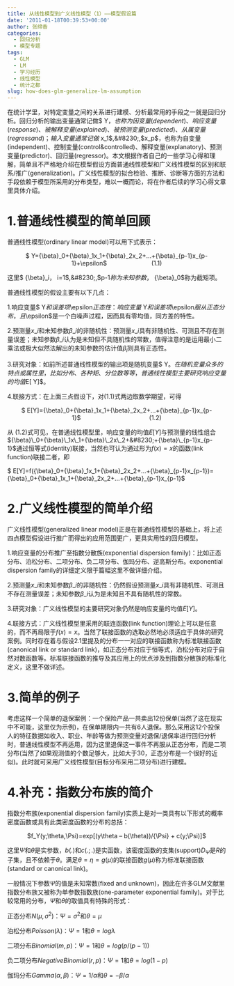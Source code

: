 ```yaml
---
title: 从线性模型到广义线性模型（1）——模型假设篇
date: '2011-01-18T00:39:53+00:00'
author: 张缔香
categories:
  - 回归分析
  - 模型专题
tags:
  - GLM
  - LM
  - 学习经历
  - 线性模型
  - 统计之都
slug: how-does-glm-generalize-lm-assumption
---
```


在统计学里，对特定变量之间的关系进行建模、分析最常用的手段之一就是回归分析。回归分析的输出变量通常记做$ Y$，也称为因变量(dependent)、响应变量(response)、被解释变量(explained)、被预测变量(predicted)、从属变量(regressand)；输入变量通常记做$ x\_1$,&#8230;,$x\_p$，也称为自变量(independent)、控制变量(control&controlled)、解释变量(explanatory)、预测变量(predictor)、回归量(regressor)。本文根据作者自己的一些学习心得和理解，简单且不严格地介绍在模型假设方面普通线性模型和广义线性模型的区别和联系/推广(generalization)。广义线性模型的拟合检验、推断、诊断等方面的方法和手段依赖于模型所采用的分布类型，难以一概而论，将在作者后续的学习心得文章里具体介绍。

# 1.普通线性模型的简单回顾

普通线性模型(ordinary linear model)可以用下式表示：

<p style="text-align: center;">
  $ Y={\beta}_0+{\beta}_1x_1+{\beta}_2x_2+&#8230;+{\beta}_{p-1}x_{p-1}+\epsilon$                          (1.1)
</p>

这里$ {\beta}\_i$，$ i=1$,&#8230;,$p-1$称为未知参数，$ {\beta}\_0$称为截矩项。

普通线性模型的假设主要有以下几点：

1.响应变量$ Y$和误差项$\epsilon$正态性：响应变量$ Y$和误差项$\epsilon$服从正态分布，且$\epsilon$是一个白噪声过程，因而具有零均值，同方差的特性。

2.预测量$x\_i$和未知参数${\beta}\_i$的非随机性：预测量$x\_i$具有非随机性、可测且不存在测量误差；未知参数${\beta}\_i$认为是未知但不具随机性的常数，值得注意的是运用最小二乘法或极大似然法解出的未知参数的估计值$\hat{\beta}_i$则具有正态性。

3.研究对象：如前所述普通线性模型的输出项是随机变量$ Y$。在随机变量众多的特点或属性里，比如分布、各种矩、分位数等等，普通线性模型主要研究响应变量的均值$E[ Y]$。

4.联接方式：在上面三点假设下，对(1.1)式两边取数学期望，可得

<p style="text-align: center;">
  $ E[Y]={\beta}_0+{\beta}_1x_1+{\beta}_2x_2+&#8230;+{\beta}_{p-1}x_{p-1}$                                        (1.2)
</p>

从 (1.2)式可见，在普通线性模型里，响应变量的均值$E[ Y]$与预测量的线性组合${\beta}\_0+{\beta}\_1x\_1+{\beta}\_2x\_2+&#8230;+{\beta}\_{p-1}x_{p-1}$通过恒等式(identity)联接，当然也可认为通过形为$f(x)=x$的函数(link function)联接二者，即

$ E[Y]=f({\beta}\_0+{\beta}\_1x\_1+{\beta}\_2x\_2+&#8230;+{\beta}\_{p-1}x\_{p-1})={\beta}\_0+{\beta}\_1x\_1+{\beta}\_2x\_2+&#8230;+{\beta}\_{p-1}x\_{p-1}$

# 2.广义线性模型的简单介绍

广义线性模型(generalized linear model)正是在普通线性模型的基础上，将上述四点模型假设进行推广而得出的应用范围更广，更具实用性的回归模型。

1.响应变量的分布推广至指数分散族(exponential dispersion family)：比如正态分布、泊松分布、二项分布、负二项分布、伽玛分布、逆高斯分布。exponential dispersion family的详细定义限于篇幅这里不做详细介绍。

2.预测量$x\_i$和未知参数${\beta}\_i$的非随机性：仍然假设预测量$x\_i$具有非随机性、可测且不存在测量误差；未知参数${\beta}\_i$认为是未知且不具有随机性的常数。

3.研究对象：广义线性模型的主要研究对象仍然是响应变量的均值$E[ Y]$。

4.联接方式：广义线性模型里采用的联连函数(link function)理论上可以是任意的，而不再局限于$f(x)=x$。当然了联接函数的选取必然地必须适应于具体的研究案例。同时存在着与假设2.1里提及的分布一一对应的联接函数称为标准联接函数(canonical link or standard link)，如正态分布对应于恒等式，泊松分布对应于自然对数函数等。标准联接函数的推导及其应用上的优点涉及到指数分散族的标准化定义，这里不做详述。

# 3.简单的例子

考虑这样一个简单的退保案例：一个保险产品一共卖出12份保单(当然了这在现实中不可能，这里仅为示例)，在保单期限内一共有6人退保。那么采用这12个投保人的特征数据如收入、职业、年龄等做为预测变量对退保/退保率进行回归分析时，普通线性模型不再适用，因为这里退保这一事件不再服从正态分布，而是二项分布(当然了如果观测值的个数足够大，比如大于30，正态分布是一个很好的近似)。此时就可采用广义线性模型(目标分布采用二项分布)进行建模。

# 4.补充：指数分布族的简介

指数分布族(exponential dispersion family)实质上是对一类具有以下形式的概率密度函数或具有此类密度函数的分布的总括：

<p style="text-align: center;">
  $f_Y(y;\theta,\Psi)=exp[(y\theta &#8211; b(\theta))/{\Psi} + c(y;\Psi)]$
</p>

这里$\Psi$和$\theta$是实参数，$b(.)$和$c(.;.)$是实函数，该密度函数的支集(support)$D_{\Psi}$是$R$的子集，且不依赖于$\theta$。满足$\theta=\eta=g(\mu)$的联接函数$g(\mu)$称为标准联接函数(standard or canonical link)。

一般情况下参数$\Psi$的值是未知常数(fixed and unknown)，因此在许多GLM文献里指数分布族又被称为单参数指数族(one-parameter exponential family)。对于比较常用的分布，$\Psi$和$\theta$的取值具有特殊的形式：

正态分布$N(\mu,{\sigma}^2)$：$\Psi={\sigma}^2$和$\theta=\mu$

泊松分布$Poisson(\lambda)$：$\Psi=1$和$\theta=log\lambda$

二项分布$Binomial(m,p)$：$\Psi=1$和$\theta=log(p/(p-1))$

负二项分布$Negative Binomial(r,p)$：$\Psi=1$和$\theta=log(1-p)$

伽玛分布$Gamma(\alpha,\beta)$：$\Psi=1/{\alpha}$和$\theta=-{\beta}/{\alpha}$
